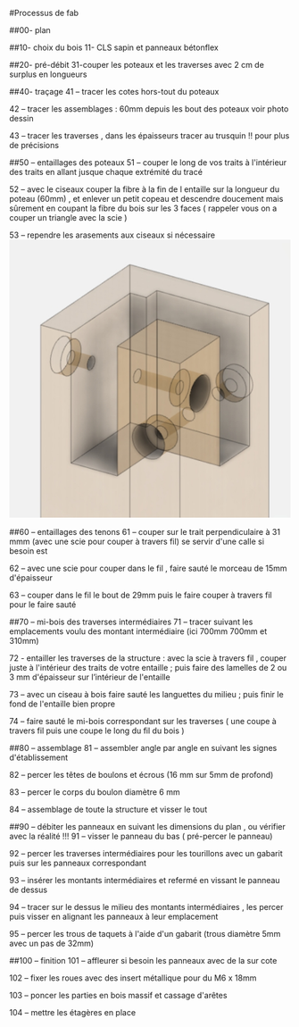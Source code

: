 ﻿#Processus de fab

##00- plan

##10- choix du bois
11- CLS sapin et panneaux bétonflex

##20- pré-débit
31-couper les poteaux et les traverses avec 2 cm de surplus en longueurs

##40- traçage
41 – tracer les cotes hors-tout du poteaux

42 – tracer les assemblages : 60mm depuis les bout des poteaux voir photo dessin

43 – tracer les traverses , dans les épaisseurs tracer au trusquin !! pour plus de précisions 

##50 – entaillages des poteaux 
51 – couper le long de vos traits à l'intérieur  des traits en allant jusque chaque extrémité du tracé

52 – avec le ciseaux couper la fibre à la fin de l entaille sur la longueur du poteau (60mm)  , et enlever un petit copeau et descendre doucement mais sûrement en coupant la fibre du bois sur les 3 faces ( rappeler vous on a couper un triangle avec la scie ) 

53 – rependre les arasements aux ciseaux si nécessaire    
![vue 3D Full bench](https://github.com/artitom/LasersaurBench/blob/master/img/LZ009.jpg)

##60 – entaillages des tenons 
61 – couper sur le trait perpendiculaire à 31 mmm (avec une scie pour couper à travers fil) 
se servir d'une calle si besoin est

62 – avec une scie pour couper dans le fil , faire sauté le morceau de 15mm d'épaisseur

63 – couper dans le fil le bout de 29mm puis le faire couper à travers fil pour le faire sauté 

##70 – mi-bois des traverses intermédiaires 
71 – tracer suivant les emplacements voulu des montant intermédiaire (ici 700mm 700mm et 310mm)

72 -  entailler les traverses de la structure : 
avec la scie à travers fil , couper juste à l'intérieur des traits de votre entaille ; puis faire des lamelles de 2 ou 3 mm d'épaisseur sur l’intérieur de l'entaille 

73 – avec un ciseau à bois faire sauté les languettes du milieu ; puis finir le fond de l'entaille bien propre 

74 – faire sauté le mi-bois correspondant sur les traverses ( une coupe à travers fil puis une coupe le long du fil du bois ) 

##80 – assemblage 
81 – assembler angle par angle en suivant les signes d'établissement

82 – percer les têtes de boulons et écrous (16 mm sur 5mm de profond)

83 – percer le corps du boulon diamètre 6 mm

84 – assemblage de toute la structure et visser le tout

##90 – débiter les panneaux en suivant les dimensions du plan , ou vérifier avec la réalité !!! 
91 – visser le panneau du bas ( pré-percer le panneau)

92 – percer les traverses intermédiaires pour les tourillons avec un gabarit puis sur les panneaux correspondant

93 – insérer les montants intermédiaires et refermé en vissant le panneau de dessus 

94 – tracer sur le dessus le milieu des montants intermédiaires , les percer puis visser en alignant les panneaux à leur emplacement 

95 – percer les trous de taquets à l'aide d'un gabarit (trous diamètre 5mm avec un pas de 32mm) 

##100 – finition 
101 – affleurer si besoin les panneaux avec de la sur cote

102 – fixer les roues avec des insert métallique pour du M6 x 18mm

103 – poncer les parties en bois massif et cassage d'arêtes

104 – mettre les étagères en place 
